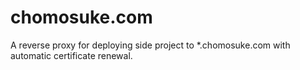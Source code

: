 # chomosuke.com
A reverse proxy for deploying side project to *.chomosuke.com with automatic certificate renewal.
